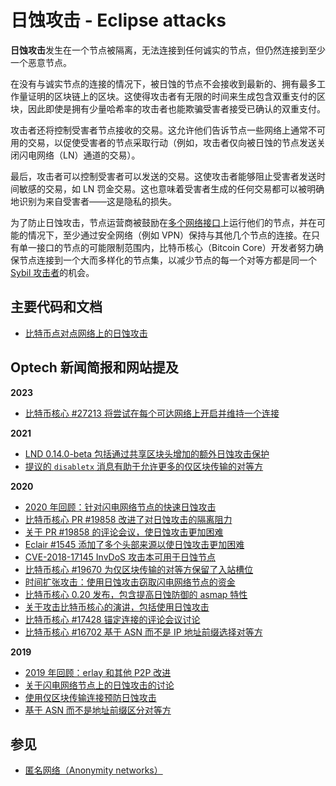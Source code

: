 # 日蚀攻击 - Eclipse attacks

**日蚀攻击**发生在一个节点被隔离，无法连接到任何诚实的节点，但仍然连接到至少一个恶意节点。

在没有与诚实节点的连接的情况下，被日蚀的节点不会接收到最新的、拥有最多工作量证明的区块链上的区块。这使得攻击者有无限的时间来生成包含双重支付的区块，因此即使是拥有少量哈希率的攻击者也能欺骗受害者接受已确认的双重支付。

攻击者还将控制受害者节点接收的交易。这允许他们告诉节点一些网络上通常不可用的交易，以促使受害者的节点采取行动（例如，攻击者仅向被日蚀的节点发送关闭闪电网络（LN）通道的交易）。

最后，攻击者可以控制受害者可以发送的交易。这使攻击者能够阻止受害者发送时间敏感的交易，如 LN 罚金交易。这也意味着受害者生成的任何交易都可以被明确地识别为来自受害者——这是隐私的损失。

为了防止日蚀攻击，节点运营商被鼓励在[多个网络接口](https://en.wikipedia.org/wiki/Multihoming)上运行他们的节点，并在可能的情况下，至少通过安全网络（例如 VPN）保持与其他几个节点的连接。在只有单一接口的节点的可能限制范围内，比特币核心（Bitcoin Core）开发者努力确保节点连接到一个大而多样化的节点集，以减少节点的每一个对等方都是同一个[Sybil 攻击者](https://en.wikipedia.org/wiki/Sybil\_attack)的机会。

## 主要代码和文档

* [比特币点对点网络上的日蚀攻击](https://eprint.iacr.org/2015/263.pdf)

## Optech 新闻简报和网站提及

**2023**

* [比特币核心 #27213 将尝试在每个可达网络上开启并维持一个连接](https://bitcoinops.org/en/newsletters/2023/08/16/#bitcoin-core-27213)

**2021**

* [LND 0.14.0-beta 包括通过共享区块头增加的额外日蚀攻击保护](https://bitcoinops.org/en/newsletters/2021/11/24/#lnd-0-14-0-beta)
* [提议的 `disabletx` 消息有助于允许更多的仅区块传输的对等方](https://bitcoinops.org/en/newsletters/2021/01/13/#proposed-disabletx-message)

**2020**

* [2020 年回顾：针对闪电网络节点的快速日蚀攻击](https://bitcoinops.org/en/newsletters/2020/12/23/#fast-ln-eclipse-attacks)
* [比特币核心 PR #19858 改进了对日蚀攻击的隔离阻力](https://bitcoinops.org/en/newsletters/2020/12/16/#bitcoin-core-19858)
* [关于 PR #19858 的评论会议，使日蚀攻击更加困难](https://bitcoinops.org/en/newsletters/2020/12/09/#bitcoin-core-pr-review-club)
* [Eclair #1545 添加了多个头部来源以使日蚀攻击更加困难](https://bitcoinops.org/en/newsletters/2020/11/11/#eclair-1545)
* [CVE-2018-17145 InvDoS 攻击本可用于日蚀节点](https://bitcoinops.org/en/newsletters/2020/09/16/#inventory-out-of-memory-denial-of-service-attack-invdos)
* [比特币核心 #19670 为仅区块传输的对等方保留了入站槽位](https://bitcoinops.org/en/newsletters/2020/09/09/#bitcoin-core-19670)
* [时间扩张攻击：使用日蚀攻击窃取闪电网络节点的资金](https://bitcoinops.org/en/newsletters/2020/06/10/#time-dilation-attacks-against-ln)
* [比特币核心 0.20 发布，包含提高日蚀防御的 asmap 特性](https://bitcoinops.org/en/newsletters/2020/06/10/#bitcoin-core-0-20-0)
* [关于攻击比特币核心的演讲，包括使用日蚀攻击](https://bitcoinops.org/en/newsletters/2020/05/06/#attacking-bitcoin-core)
* [比特币核心 #17428 锚定连接的评论会议讨论](https://bitcoinops.org/en/newsletters/2020/03/11/#bitcoin-core-pr-review-club)
* [比特币核心 #16702 基于 ASN 而不是 IP 地址前缀选择对等方](https://bitcoinops.org/en/newsletters/2020/02/05/#bitcoin-core-16702)

**2019**

* [2019 年回顾：erlay 和其他 P2P 改进](https://bitcoinops.org/en/newsletters/2019/12/28/#erlay-and-other-p2p-improvements)
* [关于闪电网络节点上的日蚀攻击的讨论](https://bitcoinops.org/en/newsletters/2019/12/18/#discussion-of-eclipse-attacks-on-ln-nodes)
* [使用仅区块传输连接预防日蚀攻击](https://bitcoinops.org/en/newsletters/2019/09/11/#bitcoin-core-15759)
* [基于 ASN 而不是地址前缀区分对等方](https://bitcoinops.org/en/newsletters/2019/06/26/#differentiating-peers-based-on-asn-instead-of-address-prefix)

## 参见

* [匿名网络（Anonymity networks）](https://bitcoinops.org/en/topics/anonymity-networks/)
